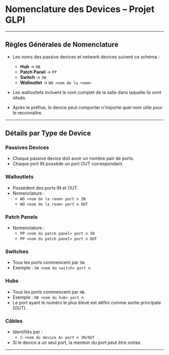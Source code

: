 # Nomenclature des Devices – Projet GLPI

---

## Règles Générales de Nomenclature

- Les noms des passive devices et network devices suivent ce schéma :  
  - **Hub** → `HB`  
  - **Patch Panel** → `PP`  
  - **Switch** → `SW`  
  - **Walloutlet** → `WO <nom de la room>`

- Les walloutlets incluent le nom complet de la salle dans laquelle ils sont situés.  
- Après le préfixe, le device peut comporter n'importe quel nom utile pour le reconnaître.

---

## Détails par Type de Device

### Passives Devices  
- Chaque passive device doit avoir un nombre pair de ports.  
- Chaque port IN possède un port OUT correspondant.

### Walloutlets  
- Possèdent des ports IN et OUT.  
- Nomenclature :  
  - `WO <nom de la room> port n IN`  
  - `WO <nom de la room> port n OUT`

### Patch Panels  
- Nomenclature :  
  - `PP <nom du patch panel> port n IN`  
  - `PP <nom du patch panel> port n OUT`

### Switches  
- Tous les ports commencent par `SW`.  
- Exemple : `SW <nom du switch> port n`

### Hubs  
- Tous les ports commencent par `HB`.  
- Exemple : `HB <nom du hub> port n`  
- Le port ayant le numéro le plus élevé est défini comme sortie principale (OUT).

### Câbles  
- Identifiés par :  
  - `C-<nom du device A> port n IN/OUT`  
- Si le device a un seul port, la mention du port peut être omise.

---

